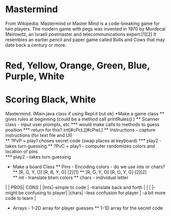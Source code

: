 # Mastermind

From Wikipedia: Mastermind or Master Mind is a code-breaking game for two players. The modern game with pegs was invented in 1970 by Mordecai Meirowitz, an Israeli postmaster and telecommunications expert.[1][2] It resembles an earlier pencil and paper game called Bulls and Cows that may date back a century or more.

# Red, Yellow, Orange, Green, Blue, Purple, White
# Scoring Black, White

Mastermind.  (Main.java class if using Repl.it but ok)
*Make a game class
** gives rules at beginning (could be a method call printRules() )
** Scanner class - input user prompts, etc
*** would make calls to methods to guess position
*** return for this? int[#cPcL][#cPwL]
** Instructions - capture instructions (for text file and UI)\
** ?PvP = play1 choses secret code (swap places at keyboard)
*** play2 - takes turn guessing
** ?PvC	= play1 - computer randomizes colors and location of pins				
*** play2 - takes turn guessing
		
* Make a board Class
** Pins - Encoding colors - do we use ints or chars?
** [R, G, Y, O]   [R, B, Y, G]  [2][1]
** [R, G, Y, O]   [R, O, Y, G]  [2][2]   
** int - translate btwn colors
** chars - individual letter

|  | PROS| CONS |
|Ints|-simple to code | -translate back and forth |
|   |		     |-might be confusing to player|
|chars| -less confusion for player | -a bit more code to learn |	 

* Arrays - 1-2D array for player guesses
	** 1-1D array for the secret code
